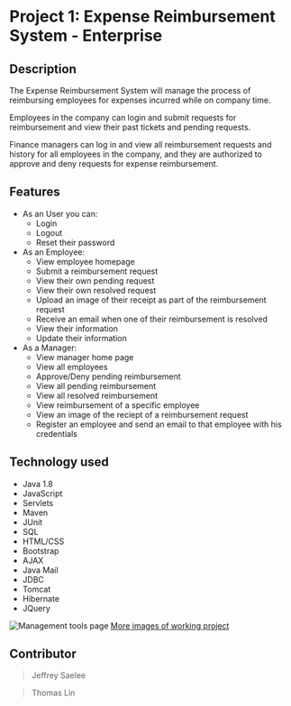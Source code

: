 # Project 1: Expense Reimbursement System - Enterprise

## Description

The Expense Reimbursement System will manage the process of reimbursing employees
    for expenses incurred while on company time.

Employees in the company can login and submit requests for reimbursement and
    view their past tickets and pending requests.

Finance managers can log in and view all reimbursement requests and history for
    all employees in the company, and they are authorized to approve and deny requests for expense
    reimbursement.

## Features
- As an User you can:
  - Login
  - Logout
  - Reset their password
- As an Employee:
  - View employee homepage
  - Submit a reimbursement request
  - View their own pending request
  - View their own resolved request
  - Upload an image of their receipt as part of the reimbursement request
  - Receive an email when one of their reimbursement is resolved
  - View their information
  - Update their information
- As a Manager:
  - View manager home page
  - View all employees
  - Approve/Deny pending reimbursement
  - View all pending reimbursement
  - View all resolved reimbursement
  - View reimbursement of a specific employee
  - View an image of the reciept of a reimbursement request
  - Register an employee and send an email to that employee with his credentials

## Technology used
 - Java 1.8
 - JavaScript
 - Servlets
 - Maven
 - JUnit
 - SQL
 - HTML/CSS
 - Bootstrap
 - AJAX
 - Java Mail
 - JDBC
 - Tomcat
 - Hibernate
 - JQuery

![Management tools page](../image-assets/management-tools-page.png?raw=true)
[More images of working project](https://github.com/Servation/Expense-Reimbursement-System/tree/image-assets)

## Contributor
>Jeffrey Saelee

>Thomas Lin
